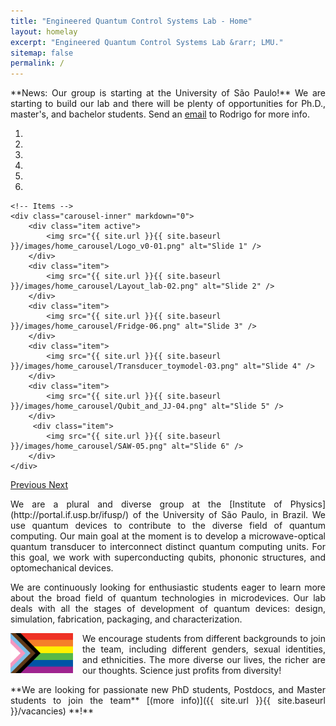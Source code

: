```yaml
---
title: "Engineered Quantum Control Systems Lab - Home"
layout: homelay
excerpt: "Engineered Quantum Control Systems Lab &rarr; LMU."
sitemap: false
permalink: /
---
```


<p style="text-align: justify;"> **News: Our group is starting at the University of São Paulo!** We are starting to build our lab and there will be plenty of opportunities for Ph.D., master's, and bachelor students. Send an <a href="mailto:rsilvabenevides@gmail.com">email</a> to Rodrigo for more info. </p>


<div markdown="0" id="carousel" class="carousel slide" data-ride="carousel" data-interval="4000" data-pause="hover" >
    <!-- Menu -->
    <ol class="carousel-indicators">
        <li data-target="#carousel" data-slide-to="0" class="active"></li>
        <li data-target="#carousel" data-slide-to="1"></li>
        <li data-target="#carousel" data-slide-to="2"></li>
        <li data-target="#carousel" data-slide-to="3"></li>
        <li data-target="#carousel" data-slide-to="4"></li>
        <li data-target="#carousel" data-slide-to="5"></li>
        <!-- <li data-target="#carousel" data-slide-to="6"></li> -->
    </ol>

    <!-- Items -->
    <div class="carousel-inner" markdown="0">
        <div class="item active">
            <img src="{{ site.url }}{{ site.baseurl }}/images/home_carousel/Logo_v0-01.png" alt="Slide 1" />
        </div>
        <div class="item">
            <img src="{{ site.url }}{{ site.baseurl }}/images/home_carousel/Layout_lab-02.png" alt="Slide 2" />
        </div>
        <div class="item">
            <img src="{{ site.url }}{{ site.baseurl }}/images/home_carousel/Fridge-06.png" alt="Slide 3" />
        </div>
        <div class="item">
            <img src="{{ site.url }}{{ site.baseurl }}/images/home_carousel/Transducer_toymodel-03.png" alt="Slide 4" />
        </div>
        <div class="item">
            <img src="{{ site.url }}{{ site.baseurl }}/images/home_carousel/Qubit_and_JJ-04.png" alt="Slide 5" />
        </div>       
         <div class="item">
            <img src="{{ site.url }}{{ site.baseurl }}/images/home_carousel/SAW-05.png" alt="Slide 6" />
        </div>
    </div>
  <a class="left carousel-control" href="#carousel" role="button" data-slide="prev">
    <span class="glyphicon glyphicon-chevron-left" aria-hidden="true"></span>
    <span class="sr-only">Previous</span>
  </a>
  <a class="right carousel-control" href="#carousel" role="button" data-slide="next">
    <span class="glyphicon glyphicon-chevron-right" aria-hidden="true"></span>
    <span class="sr-only">Next</span>
  </a>
</div>

<p style="text-align: justify;"> We are a plural and diverse group at the [Institute of Physics](http://portal.if.usp.br/ifusp/) of the University of São Paulo, in Brazil. We use quantum devices to contribute to the diverse field of quantum computing. Our main goal at the moment is to develop a microwave-optical quantum transducer to interconnect distinct quantum computing units. For this goal, we work with superconducting qubits, phononic structures, and optomechanical devices.</p>


<p style="text-align: justify;">We are continuously looking for enthusiastic students eager to learn more about the broad field of quantum technologies in microdevices. Our lab deals with all the stages of development of quantum devices: design, simulation, fabrication, packaging, and characterization.</p>

<img src="images/progressprideflag.png" alt="Image description" width="100" style="float: left; margin-right: 15px;"/> 

<p style="text-align: justify;">We encourage students from different backgrounds to join the team, including different genders, sexual identities, and ethnicities. The more diverse our lives, the richer are our thoughts. Science just profits from diversity!</p>

<p style="text-align: justify;">**We are looking for passionate new PhD students, Postdocs, and Master students to join the team** [(more info)]({{ site.url }}{{ site.baseurl }}/vacancies) **!**</p>




<!-- <figure class="fourth">
  <img src="{{ site.url }}{{ site.baseurl }}/images/logopic/Logo_Leiden.jpg" style="width: 210px">
  <img src="{{ site.url }}{{ site.baseurl }}/images/logopic/Logo_Nanofront.jpg" style="width: 110px">
  <img src="{{ site.url }}{{ site.baseurl }}/images/logopic/Logo_NWO.jpg" style="width: 120px">
  <img src="{{ site.url }}{{ site.baseurl }}/images/logopic/Logo_ERC.jpg" style="width: 110px">
</figure> -->
